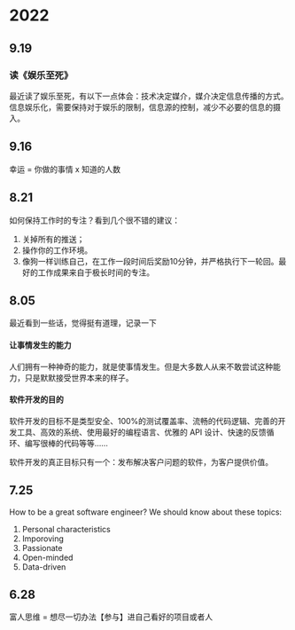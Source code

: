 # 2022
## 9.19 
### 读《娱乐至死》
最近读了娱乐至死，有以下一点体会：技术决定媒介，媒介决定信息传播的方式。信息娱乐化，需要保持对于娱乐的限制，信息源的控制，减少不必要的信息的摄入。

## 9.16
幸运 = 你做的事情 x 知道的人数

## 8.21
如何保持工作时的专注？看到几个很不错的建议：
1. 关掉所有的推送；
2. 操作你的工作环境。
3. 像狗一样训练自己，在工作一段时间后奖励10分钟，并严格执行下一轮回。最好的工作成果来自于极长时间的专注。

## 8.05
最近看到一些话，觉得挺有道理，记录一下
#### 让事情发生的能力
人们拥有一种神奇的能力，就是使事情发生。但是大多数人从来不敢尝试这种能力，只是默默接受世界本来的样子。

#### 软件开发的目的
软件开发的目标不是类型安全、100%的测试覆盖率、流畅的代码逻辑、完善的开发工具、高效的系统、使用最好的编程语言、优雅的 API 设计、快速的反馈循环、编写很棒的代码等等……

软件开发的真正目标只有一个：发布解决客户问题的软件，为客户提供价值。

## 7.25
How to be a great software engineer? We should know about these topics:
1. Personal characteristics
2. Imporoving
3. Passionate
4. Open-minded
5. Data-driven

## 6.28
富人思维 = 想尽一切办法【参与】进自己看好的项目或者人
